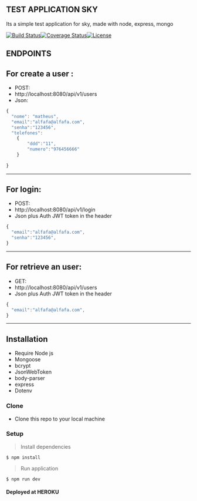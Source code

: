 ## TEST APPLICATION SKY  

Its a simple test application for sky, made with node, express, mongo




[![Build Status](http://img.shields.io/travis/badges/badgerbadgerbadger.svg?style=flat-square)](https://travis-ci.org/badges/badgerbadgerbadger)[![Coverage Status](http://img.shields.io/coveralls/badges/badgerbadgerbadger.svg?style=flat-square)](https://coveralls.io/r/badges/badgerbadgerbadger)[![License](http://img.shields.io/:license-mit-blue.svg?style=flat-square)](http://badges.mit-license.org) 


## ENDPOINTS 



## For create a user :
- POST:
-  http://localhost:8080/api/v1/users
- Json:

```javascript
{
  "nome": "matheus",
  "email":"alfafa@alfafa.com",
  "senha":"123456",
  "telefones":
  	{
  		"ddd":"11",
  		"numero":"976456666"
  	}
  	
}
```

---

## For login:
- POST:
-  http://localhost:8080/api/v1/login
 - Json plus Auth JWT token in the header
```javascript
{
  "email":"alfafa@alfafa.com",
  "senha":"123456",	
}
```

---
## For retrieve an user:
- GET: 
 - http://localhost:8080/api/v1/users
- Json plus Auth JWT token in the header
```javascript
{
  "email":"alfafa@alfafa.com",
}
```

---
## Installation

- Require Node js
- Mongoose
- bcrypt
- JsonWebToken
- body-parser
- express
- Dotenv
### Clone

- Clone this repo to your local machine 

### Setup



> Install dependencies

```shell
$ npm install

```

> Run application

```shell
$ npm run dev

```
#### Deployed at HEROKU  ####

